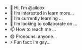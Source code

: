 - 👋 Hi, I’m @ailoox
- 👀 I’m interested in learn more...
- 🌱 I’m currently learning ...
- 💞️ I’m looking to collaborate on ...
- 📫 How to reach me ...
- 😄 Pronouns: anyone...
- ⚡ Fun fact: im gay...

<!---
ailoox/ailoox is a ✨ special ✨ repository because its `README.md` (this file) appears on your GitHub profile.
You can click the Preview link to take a look at your changes.
--->
